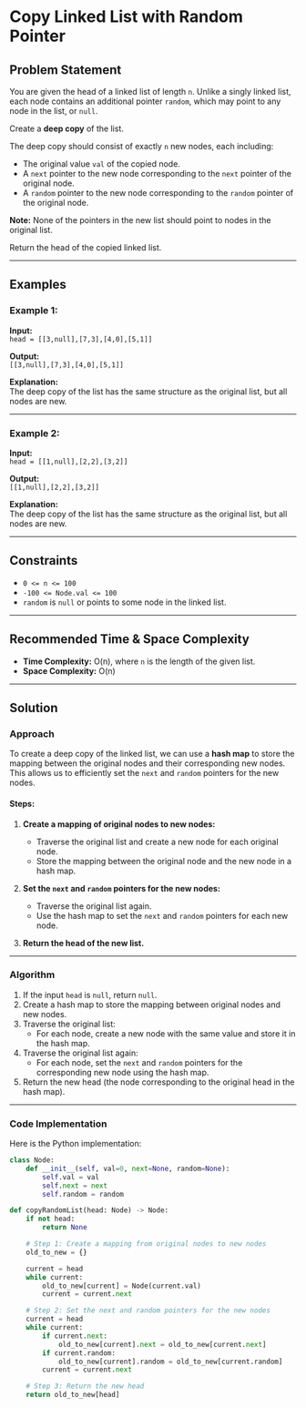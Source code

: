 # Copy Linked List with Random Pointer

## Problem Statement
You are given the head of a linked list of length `n`. Unlike a singly linked list, each node contains an additional pointer `random`, which may point to any node in the list, or `null`.

Create a **deep copy** of the list.

The deep copy should consist of exactly `n` new nodes, each including:
- The original value `val` of the copied node.
- A `next` pointer to the new node corresponding to the `next` pointer of the original node.
- A `random` pointer to the new node corresponding to the `random` pointer of the original node.

**Note:** None of the pointers in the new list should point to nodes in the original list.

Return the head of the copied linked list.

---

## Examples

### Example 1:
**Input:**  
`head = [[3,null],[7,3],[4,0],[5,1]]`  

**Output:**  
`[[3,null],[7,3],[4,0],[5,1]]`  

**Explanation:**  
The deep copy of the list has the same structure as the original list, but all nodes are new.

---

### Example 2:
**Input:**  
`head = [[1,null],[2,2],[3,2]]`  

**Output:**  
`[[1,null],[2,2],[3,2]]`  

**Explanation:**  
The deep copy of the list has the same structure as the original list, but all nodes are new.

---

## Constraints
- `0 <= n <= 100`
- `-100 <= Node.val <= 100`
- `random` is `null` or points to some node in the linked list.

---

## Recommended Time & Space Complexity
- **Time Complexity:** O(n), where `n` is the length of the given list.
- **Space Complexity:** O(n)

---

## Solution

### Approach
To create a deep copy of the linked list, we can use a **hash map** to store the mapping between the original nodes and their corresponding new nodes. This allows us to efficiently set the `next` and `random` pointers for the new nodes.

#### Steps:
1. **Create a mapping of original nodes to new nodes:**
   - Traverse the original list and create a new node for each original node.
   - Store the mapping between the original node and the new node in a hash map.

2. **Set the `next` and `random` pointers for the new nodes:**
   - Traverse the original list again.
   - Use the hash map to set the `next` and `random` pointers for each new node.

3. **Return the head of the new list.**

---

### Algorithm
1. If the input `head` is `null`, return `null`.
2. Create a hash map to store the mapping between original nodes and new nodes.
3. Traverse the original list:
   - For each node, create a new node with the same value and store it in the hash map.
4. Traverse the original list again:
   - For each node, set the `next` and `random` pointers for the corresponding new node using the hash map.
5. Return the new head (the node corresponding to the original head in the hash map).

---

### Code Implementation
Here is the Python implementation:

```python
class Node:
    def __init__(self, val=0, next=None, random=None):
        self.val = val
        self.next = next
        self.random = random

def copyRandomList(head: Node) -> Node:
    if not head:
        return None

    # Step 1: Create a mapping from original nodes to new nodes
    old_to_new = {}

    current = head
    while current:
        old_to_new[current] = Node(current.val)
        current = current.next

    # Step 2: Set the next and random pointers for the new nodes
    current = head
    while current:
        if current.next:
            old_to_new[current].next = old_to_new[current.next]
        if current.random:
            old_to_new[current].random = old_to_new[current.random]
        current = current.next

    # Step 3: Return the new head
    return old_to_new[head]
